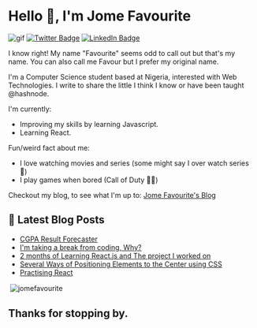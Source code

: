 # Hello 👋, I'm Jome Favourite

![gif](https://jomefavourite.github.io/Images/gif.gif)
[![Twitter Badge](https://img.shields.io/badge/Twitter-Profile-informational?style=flat&logo=twitter&logoColor=white&color=1CA2F1)](https://twitter.com/FavouriteJome1)
[![LinkedIn Badge](https://img.shields.io/badge/LinkedIn-Profile-informational?style=flat&logo=linkedin&logoColor=white&color=0D76A8)](https://www.linkedin.com/in/favourite-jome/)

I know right! My name "Favourite" seems odd to call out but that's my name. You can also call me Favour but I prefer my original name.

I'm a Computer Science student based at Nigeria, interested with Web Technologies.
I write to share the little I think I know or have been taught @hashnode.

I'm currently:

- Improving my skills by learning Javascript.
- Learning React.

Fun/weird fact about me:

- I love watching movies and series (some might say I over watch series 😬)
- I play games when bored (Call of Duty 🦸‍♂️)

Checkout my blog, to see what I'm up to: [Jome Favourite's Blog](https://favouritejome.hashnode.dev/)

## 📖 Latest Blog Posts

<!-- BLOG-POST-LIST:START -->
- [CGPA Result Forecaster](https://favouritejome.hashnode.dev/cgpa-result-forecaster)
- [I'm taking a break from coding, Why?](https://favouritejome.hashnode.dev/im-taking-a-break-from-coding-why)
- [2 months of Learning React.js and The project I worked on](https://favouritejome.hashnode.dev/2-months-of-learning-reactjs-and-the-project-i-worked-on)
- [Several Ways of Positioning Elements to the Center using  CSS](https://favouritejome.hashnode.dev/several-ways-of-positioning-elements-to-the-center-using-css)
- [Practising React](https://favouritejome.hashnode.dev/practising-react)
<!-- BLOG-POST-LIST:END -->

<p>&nbsp;<img align="center" src="https://github-readme-stats.vercel.app/api?username=jomefavourite&show_icons=true" alt="jomefavourite" /></p>

## Thanks for stopping by.

<!--
- 👯 I’m looking to collaborate on ...
- 🤔 I’m looking for help with ...
- 💬 Ask me about ...
- 📫 How to reach me: ...
- 😄 Pronouns: ...
- ⚡ Fun fact: ...
-->
